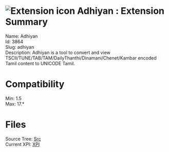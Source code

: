 # ![Extension icon](https://addons.thunderbird.net/user-media/addon_icons/3/3864-64.png?modified=1289359681) Adhiyan : Extension Summary

Name: Adhiyan  
Id: 3864  
Slug: adhiyan  
Description: Adhiyan is a tool to convert and view TSCII/TUNE/TAB/TAM/DailyThanthi/Dinamani/Chenet/Kambar encoded Tamil content to UNICODE Tamil.
  

# Compatibility
Min: 1.5  
Max: 17.*  

# Files

Source Tree: [Src](C:/Dev/Thunderbird/ThunderKdB/xall/xOther/3864-adhiyan/src)  
Current XPI: [XPI](C:/Dev/Thunderbird/ThunderKdB/xall/xOther/3864-adhiyan/xpi)  



